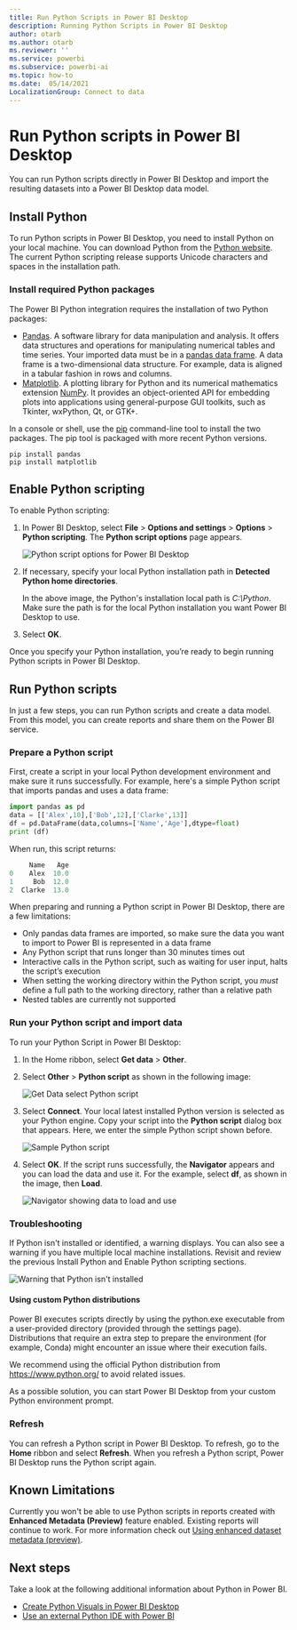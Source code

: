 ```yaml
---
title: Run Python Scripts in Power BI Desktop
description: Running Python Scripts in Power BI Desktop
author: otarb
ms.author: otarb
ms.reviewer: ''
ms.service: powerbi
ms.subservice: powerbi-ai
ms.topic: how-to
ms.date:  05/14/2021
LocalizationGroup: Connect to data
---
```

# Run Python scripts in Power BI Desktop

You can run Python scripts directly in Power BI Desktop and import the resulting datasets into a Power BI Desktop data model.

## Install Python

To run Python scripts in Power BI Desktop, you need to install Python on your local machine. You can download Python from the [Python website](https://www.python.org/). The current Python scripting release supports Unicode characters and spaces in the installation path.

### Install required Python packages

The Power BI Python integration requires the installation of two Python packages:

* [Pandas](https://pandas.pydata.org/). A software library for data manipulation and analysis. It offers data structures and operations for manipulating numerical tables and time series. Your imported data must be in a [pandas data frame](https://www.tutorialspoint.com/python_pandas/python_pandas_dataframe.htm). A data frame is a two-dimensional data structure. For example, data is aligned in a tabular fashion in rows and columns.
* [Matplotlib](https://matplotlib.org/). A plotting library for Python and its numerical mathematics extension [NumPy](https://www.numpy.org/). It provides an object-oriented API for embedding plots into applications using general-purpose GUI toolkits, such as Tkinter, wxPython, Qt, or GTK+.

In a console or shell, use the [pip](https://pip.pypa.io/en/stable/) command-line tool to install the two packages. The pip tool is packaged with more recent Python versions.

```CMD
pip install pandas
pip install matplotlib
```

## Enable Python scripting

To enable Python scripting:

1. In Power BI Desktop, select **File** > **Options and settings** > **Options** > **Python scripting**. The **Python script options** page appears.

   ![Python script options for Power BI Desktop](media/desktop-python-scripts/python-scripts-7.png)

1. If necessary, specify your local Python installation path in **Detected Python home directories**.

   In the above image, the Python's installation local path is *C:\Python*. Make sure the path is for the local Python installation you want Power BI Desktop to use.

1. Select **OK**.

Once you specify your Python installation, you’re ready to begin running Python scripts in Power BI Desktop.

## Run Python scripts

In just a few steps, you can run Python scripts and create a data model. From this model, you can create reports and share them on the Power BI service.

### Prepare a Python script

First, create a script in your local Python development environment and make sure it runs successfully. For example, here's a simple Python script that imports pandas and uses a data frame:

```python
import pandas as pd
data = [['Alex',10],['Bob',12],['Clarke',13]]
df = pd.DataFrame(data,columns=['Name','Age'],dtype=float)
print (df)
```

When run, this script returns:

```python
     Name   Age
0    Alex  10.0
1     Bob  12.0
2  Clarke  13.0
```

When preparing and running a Python script in Power BI Desktop, there are a few limitations:

* Only pandas data frames are imported, so make sure the data you want to import to Power BI is represented in a data frame
* Any Python script that runs longer than 30 minutes times out
* Interactive calls in the Python script, such as waiting for user input, halts the script’s execution
* When setting the working directory within the Python script, you *must* define a full path to the working directory, rather than a relative path
* Nested tables are currently not supported

### Run your Python script and import data

To run your Python Script in Power BI Desktop:

1. In the Home ribbon, select **Get data** > **Other**.

1. Select **Other** > **Python script** as shown in the following image:

   ![Get Data select Python script](media/desktop-python-scripts/python-scripts-1.png)

1. Select **Connect**. Your local latest installed Python version is selected as your Python engine. Copy your script into the **Python script** dialog box that appears. Here, we enter the simple Python script shown before.

   ![Sample Python script](media/desktop-python-scripts/python-scripts-6.png)

1. Select **OK**. If the script runs successfully, the **Navigator** appears and you can load the data and use it. For the example, select **df**, as shown in the image, then **Load**.

   ![Navigator showing data to load and use](media/desktop-python-scripts/python-scripts-5.png) 

### Troubleshooting

If Python isn't installed or identified, a warning displays. You can also see a warning if you have multiple local machine installations. Revisit and review the previous Install Python and Enable Python scripting sections.

![Warning that Python isn't installed](media/desktop-python-scripts/python-scripts-3.png)

#### Using custom Python distributions

Power BI executes scripts directly by using the python.exe executable from a user-provided directory (provided through the settings page). Distributions that require an extra step to prepare the environment (for example, Conda) might encounter an issue where their execution fails.

We recommend using the official Python distribution from https://www.python.org/ to avoid related issues.

As a possible solution, you can start Power BI Desktop from your custom Python environment prompt.

### Refresh

You can refresh a Python script in Power BI Desktop. To refresh, go to the **Home** ribbon and select **Refresh**. When you refresh a Python script, Power BI Desktop runs the Python script again.

## Known Limitations

Currently you won't be able to use Python scripts in reports created with **Enhanced Metadata (Preview)** feature enabled. Existing reports will continue to work. For more information check out [Using enhanced dataset metadata (preview)](desktop-enhanced-dataset-metadata.md). 

## Next steps

Take a look at the following additional information about Python in Power BI.

* [Create Python Visuals in Power BI Desktop](desktop-python-visuals.md)
* [Use an external Python IDE with Power BI](desktop-python-ide.md)
